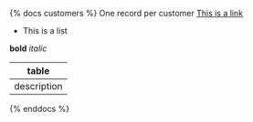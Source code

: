 
{% docs customers %}
One record per customer 
[This is a link](google.com)

* This is a list

**bold** _italic_

|table|
|-----|
|description|

{% enddocs %}